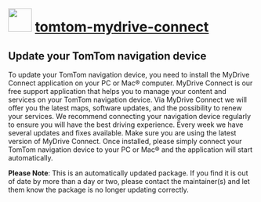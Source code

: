 # <img src="https://cdn.jsdelivr.net/gh/mkevenaar/chocolatey-packages@86ad3e5602f41deae0b68822437731e5e51de3a8/icons/tomtom-mydrive-connect.png" width="48" height="48"/> [tomtom-mydrive-connect](https://community.chocolatey.org/packages/tomtom-mydrive-connect)

## Update your TomTom navigation device

To update your TomTom navigation device, you need to install the MyDrive Connect application on your PC or Mac® computer. MyDrive Connect is our free support application that helps you to manage your content and services on your TomTom navigation device. Via MyDrive Connect we will offer you the latest maps, software updates, and the possibility to renew your services. We recommend connecting your navigation device regularly to ensure you will have the best driving experience. Every week we have several updates and fixes available. Make sure you are using the latest version of MyDrive Connect. Once installed, please simply connect your TomTom navigation device to your PC or Mac® and the application will start automatically.

**Please Note**: This is an automatically updated package. If you find it is
out of date by more than a day or two, please contact the maintainer(s) and
let them know the package is no longer updating correctly.
